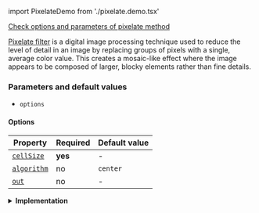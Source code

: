 import PixelateDemo from './pixelate.demo.tsx'

[Check options and parameters of pixelate method](https://image-js.github.io/image-js-typescript/classes/Image.html#pixelate 'github.io link')

[Pixelate filter](https://en.wikipedia.org/wiki/Pixelization 'Wikipedia link on pixelization concept') is a digital image processing technique used to reduce the level of detail in an image by replacing groups of pixels with a single, average color value. This creates a mosaic-like effect where the image appears to be composed of larger, blocky elements rather than fine details.

<PixelateDemo />

### Parameters and default values

- `options`

#### Options

| Property                                                                                                | Required | Default value |
| ------------------------------------------------------------------------------------------------------- | -------- | ------------- |
| [`cellSize`](https://image-js.github.io/image-js-typescript/interfaces/PixelateOptions.html#cellSize)   | **yes**  | -             |
| [`algorithm`](https://image-js.github.io/image-js-typescript/interfaces/PixelateOptions.html#algorithm) | no       | `center`      |
| [`out`](https://image-js.github.io/image-js-typescript/interfaces/PixelateOptions.html#out)             | no       | -             |

<details><summary><b>Implementation</b></summary>

Here's how pixelate filter is implemented in ImageJS:

_Grid Division_: The first step is to divide the image into a grid of cells. Each cell will represent a block of pixels that will be replaced by a single color in the pixelated version.The size of the grid cells determines the degree of pixelation. Larger grid cells create a more pronounced pixelation effect.

_Color Sampling_: Within each grid cell, the filter samples the colors of the pixels contained in that cell. It can sample it in different algorithms, depending on what the user wants and what algorithm options it chooses.

_Color Replacement_: After obtaining the color for each grid cell, the filter replaces the color of all the pixels within that cell with the calculated sampling color. This effectively reduces the amount of color variation within each cell, resulting in a blocky appearance.

Since each grid cell now represents a larger area of the original image, the fine details are lost, and the image appears pixelated or mosaic-like.

</details>
